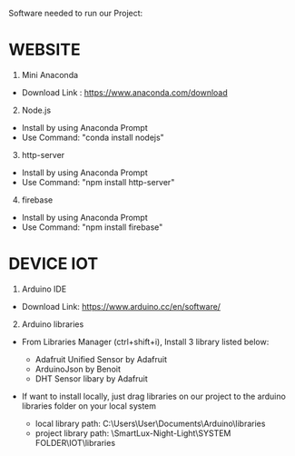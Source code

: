 Software needed to run our Project:

# WEBSITE

1. Mini Anaconda

- Download Link : https://www.anaconda.com/download

2. Node.js

- Install by using Anaconda Prompt
- Use Command: "conda install nodejs"

3. http-server

- Install by using Anaconda Prompt
- Use Command: "npm install http-server"

4. firebase

- Install by using Anaconda Prompt
- Use Command: "npm install firebase"


# DEVICE IOT

1. Arduino IDE

- Download Link: https://www.arduino.cc/en/software/

2. Arduino libraries

- From Libraries Manager (ctrl+shift+i), Install 3 library listed below:
    - Adafruit Unified Sensor by Adafruit
    - ArduinoJson by Benoit
    - DHT Sensor libary by Adafruit

- If want to install locally, just drag libraries on our project to the arduino libraries folder on your local system
    - local library path: C:\Users\User\Documents\Arduino\libraries
    - project library path: \SmartLux-Night-Light\SYSTEM FOLDER\IOT\libraries